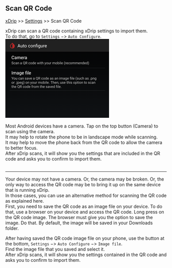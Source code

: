 ## Scan QR Code
[xDrip](../../README.md) >> [Settings](../Settings.md) >> Scan QR Code  
  
xDrip can scan a QR code containing xDrip settings to import them.  
To do that, go to `Settings` &#8722;> `Auto Configure`.  
![](./images/AutoConfigure.png)  

Most Android devices have a camera.  Tap on the top button (Camera) to scan using the camera.  
It may help to rotate the phone to be in landscape mode while scanning.  
It may help to move the phone back from the QR code to allow the camera to better focus.  
After xDrip scans, it will show you the settings that are included in the QR code and asks you to confirm to import them.  
<br/>  
  
---  

Your device may not have a camera.  Or, the camera may be broken.  Or, the only way to access the QR code may be to bring it up on the same device that is running xDrip.  
In those cases, you can use an alternative method for scanning the QR code as explained here.  
First, you need to save the QR code as an image file on your device.  To do that, use a browser on your device and access the QR code.  Long press on the QR code image.  The browser must give you the option to save the image.  Do that.  By default, the image will be saved in your Downloads folder.  

After having saved the QR code image file on your phone, use the button at the bottom, `Settings` &#8722;> `Auto Configure` &#8722;> `Image file`.  
Find the image file that you saved and select it.  
After xDrip scans, it will show you the settings contained in the QR code and asks you to confirm to import them.  

  
